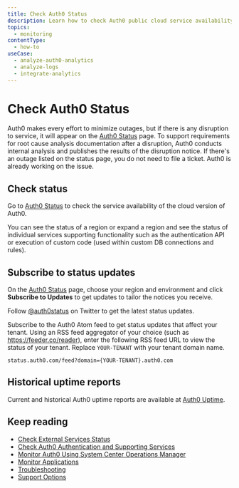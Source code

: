 ```yaml
---
title: Check Auth0 Status
description: Learn how to check Auth0 public cloud service availability, incident reports, and historical uptime reports. 
topics:
  - monitoring
contentType:
  - how-to
useCase:
  - analyze-auth0-analytics
  - analyze-logs
  - integrate-analytics
---
```


# Check Auth0 Status

Auth0 makes every effort to minimize outages, but if there is any disruption to service, it will appear on the [Auth0 Status](https://status.auth0.com) page. To support requirements for root cause analysis documentation after a disruption, Auth0 conducts internal analysis and publishes the results of the disruption notice. If there's an outage listed on the status page, you do not need to file a ticket. Auth0 is already working on the issue. 

## Check status

Go to [Auth0 Status](https://status.auth0.com) to check the service availability of the cloud version of Auth0. 

You can see the status of a region or expand a region and see the status of individual services supporting functionality such as the authentication API or execution of custom code (used within custom DB connections and rules).

## Subscribe to status updates

On the [Auth0 Status](https://status.auth0.com) page, choose your region and environment and click **Subscribe to Updates** to get updates to tailor the notices you receive. 

Follow [@auth0status](https://twitter.com/auth0status) on Twitter to get the latest status updates.

Subscribe to the Auth0 Atom feed to get status updates that affect your tenant. Using an RSS feed aggregator of your choice (such as https://feeder.co/reader), enter the following RSS feed URL to view the status of your tenant. Replace `YOUR-TENANT` with your tenant domain name.

   `status.auth0.com/feed?domain={YOUR-TENANT}.auth0.com`

## Historical uptime reports

Current and historical Auth0 uptime reports are available at [Auth0 Uptime](http://uptime.auth0.com).

## Keep reading

* [Check External Services Status](/monitoring/guides/check-external-services)
* [Check Auth0 Authentication and Supporting Services](/monitoring/guides/test-testall-endpoints)
* [Monitor Auth0 Using System Center Operations Manager](/monitoring/guides/monitor-using-SCOM)
* [Monitor Applications](/monitoring/guides/monitor-applications)
* [Troubleshooting](/troubleshoot)
* [Support Options](/support)
